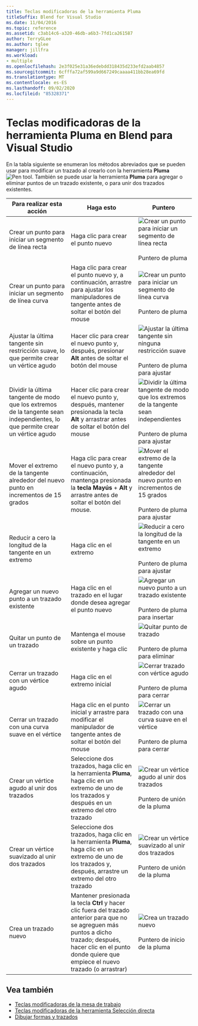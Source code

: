 ```yaml
---
title: Teclas modificadoras de la herramienta Pluma
titleSuffix: Blend for Visual Studio
ms.date: 11/04/2016
ms.topic: reference
ms.assetid: c3ab14c6-a320-46db-a6b3-7fd1ca261587
author: TerryGLee
ms.author: tglee
manager: jillfra
ms.workload:
- multiple
ms.openlocfilehash: 2e3f025e31a36edebdd318435d233efd2aab4857
ms.sourcegitcommit: 6cfffa72af599a9d667249caaaa411bb28ea69fd
ms.translationtype: MT
ms.contentlocale: es-ES
ms.lasthandoff: 09/02/2020
ms.locfileid: "85328371"
---
```

# <a name="pen-tool-modifier-keys-in-blend-for-visual-studio"></a>Teclas modificadoras de la herramienta Pluma en Blend para Visual Studio

En la tabla siguiente se enumeran los métodos abreviados que se pueden usar para modificar un trazado al crearlo con la herramienta **Pluma**![Pen tool](../designers/media/d514358f-185a-412f-a55d-36633b25dc8a.png). También se puede usar la herramienta **Pluma** para agregar o eliminar puntos de un trazado existente, o para unir dos trazados existentes.

|Para realizar esta acción|Haga esto|Puntero|
| - |-------------|-------------|
|Crear un punto para iniciar un segmento de línea recta|Haga clic para crear el punto nuevo|![Crear un punto para iniciar un segmento de línea recta](../designers/media/0bfb1b71-80ac-4ad4-aed8-40e09f8b7ab8.png)<br /><br /> Puntero de pluma|
|Crear un punto para iniciar un segmento de línea curva|Haga clic para crear el punto nuevo y, a continuación, arrastre para ajustar los manipuladores de tangente antes de soltar el botón del mouse|![Crear un punto para iniciar un segmento de línea curva](../designers/media/0bfb1b71-80ac-4ad4-aed8-40e09f8b7ab8.png)<br /><br /> Puntero de pluma|
|Ajustar la última tangente sin restricción suave, lo que permite crear un vértice agudo|Hacer clic para crear el nuevo punto y, después, presionar **Alt** antes de soltar el botón del mouse|![Ajustar la última tangente sin ninguna restricción suave](../designers/media/317e5475-b70c-489f-9477-110a98639ade.png)<br /><br /> Puntero de pluma para ajustar|
|Dividir la última tangente de modo que los extremos de la tangente sean independientes, lo que permite crear un vértice agudo|Hacer clic para crear el nuevo punto y, después, mantener presionada la tecla **Alt** y arrastrar antes de soltar el botón del mouse|![Dividir la última tangente de modo que los extremos de la tangente sean independientes](../designers/media/317e5475-b70c-489f-9477-110a98639ade.png)<br /><br /> Puntero de pluma para ajustar|
|Mover el extremo de la tangente alrededor del nuevo punto en incrementos de 15 grados|Haga clic para crear el nuevo punto y, a continuación, mantenga presionada la **tecla Mayús** + **Alt** y arrastre antes de soltar el botón del mouse.|![Mover el extremo de la tangente alrededor del nuevo punto en incrementos de 15 grados](../designers/media/317e5475-b70c-489f-9477-110a98639ade.png)<br /><br /> Puntero de pluma para ajustar|
|Reducir a cero la longitud de la tangente en un extremo|Haga clic en el extremo|![Reducir a cero la longitud de la tangente en un extremo](../designers/media/317e5475-b70c-489f-9477-110a98639ade.png)<br /><br /> Puntero de pluma para ajustar|
|Agregar un nuevo punto a un trazado existente|Haga clic en el trazado en el lugar donde desea agregar el punto nuevo|![Agregar un nuevo punto a un trazado existente](../designers/media/b004ad5a-33a4-46ae-81c0-20be0d819332.png)<br /><br /> Puntero de pluma para insertar|
|Quitar un punto de un trazado|Mantenga el mouse sobre un punto existente y haga clic|![Quitar punto de trazado](../designers/media/08a64b78-f3df-4730-8169-c56b5631b071.png)<br /><br /> Puntero de pluma para eliminar|
|Cerrar un trazado con un vértice agudo|Haga clic en el extremo inicial|![Cerrar trazado con vértice agudo](../designers/media/a12fd3b4-a553-4762-b01c-c35efa594362.png)<br /><br /> Puntero de pluma para cerrar|
|Cerrar un trazado con una curva suave en el vértice|Haga clic en el punto inicial y arrastre para modificar el manipulador de tangente antes de soltar el botón del mouse|![Cerrar un trazado con una curva suave en el vértice](../designers/media/a12fd3b4-a553-4762-b01c-c35efa594362.png)<br /><br /> Puntero de pluma para cerrar|
|Crear un vértice agudo al unir dos trazados|Seleccione dos trazados, haga clic en la herramienta **Pluma**, haga clic en un extremo de uno de los trazados y después en un extremo del otro trazado|![Crear un vértice agudo al unir dos trazados](../designers/media/bd12dfa4-112e-4f37-9765-3479e6b69894.png)<br /><br /> Puntero de unión de la pluma|
|Crear un vértice suavizado al unir dos trazados|Seleccione dos trazados, haga clic en la herramienta **Pluma**, haga clic en un extremo de uno de los trazados y, después, arrastre un extremo del otro trazado|![Crear un vértice suavizado al unir dos trazados](../designers/media/bd12dfa4-112e-4f37-9765-3479e6b69894.png)<br /><br /> Puntero de unión de la pluma|
|Crea un trazado nuevo|Mantener presionada la tecla **Ctrl** y hacer clic fuera del trazado anterior para que no se agreguen más puntos a dicho trazado; después, hacer clic en el punto donde quiere que empiece el nuevo trazado (o arrastrar)|![Crea un trazado nuevo](../designers/media/69758176-5f53-465b-808c-f13fd1a0b3f2.png)<br /><br /> Puntero de inicio de la pluma|

## <a name="see-also"></a>Vea también

- [Teclas modificadoras de la mesa de trabajo](artboard-modifier-keys-in-blend.md)
- [Teclas modificadoras de la herramienta Selección directa](direct-selection-tool-modifier-keys-in-blend.md)
- [Dibujar formas y trazados](draw-shapes-and-paths.md)